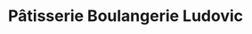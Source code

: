 ---
title: "Pâtisserie Boulangerie Ludovic"
url: /drummondville/patisserie-boulangerie-ludovic/
shop: Konditorei
---